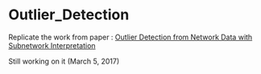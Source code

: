 # Outlier_Detection

Replicate the work from paper : [Outlier Detection from Network Data with Subnetwork Interpretation](https://arxiv.org/abs/1610.00054)


Still working on it (March 5, 2017)

